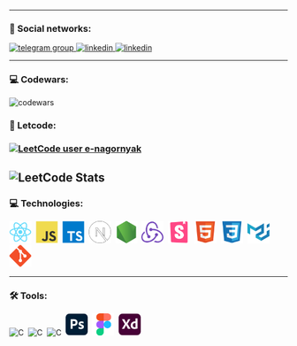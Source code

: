 <!-- # Hello, my name is Evhen!-->

---

### 🤝 Social networks:

  <div id="badges">
    <a href="https://t.me/e_nagorniak" target="_blank">
      <img src="https://cdn-icons-png.flaticon.com/512/2111/2111646.png" width="40" height="40" alt="telegram group" />
    </a>
    <a href="https://www.linkedin.com/in/e-nagornyak" target="_blank">
      <img src="https://cdn-icons-png.flaticon.com/512/2504/2504799.png" width="40" height="40" alt="linkedin" />
    </a>
   <a href="https://instagram.com/e.nagorniak?igshid=YmMyMTA2M2Y=" target="_blank">
      <img src="https://cdn-icons-png.flaticon.com/128/2111/2111463.png" width="40" height="40" alt="linkedin" />
    </a>
<!--    <a href="https://e-nagornyak.github.io/my-portfolio/" target="_blank">
      <img src="https://cdn-icons-png.flaticon.com/512/351/351456.png" width="40" height="40" alt="linkedin" />
    </a> -->


  </div>

---

### 💻 Codewars:

![codewars](https://www.codewars.com/users/e_nagornyak/badges/large)


### 🔑 Letcode:
### [![LeetCode user e-nagornyak](https://img.shields.io/badge/dynamic/json?style=for-the-badge&labelColor=black&color=%23ffa116&label=Solved&query=solved&url=https%3A%2F%2Fbadge.xyli.tech/%2Fapi%2Fusers%2Fe-nagornyak&logo=leetcode&logoColor=yellow)](https://leetcode.com/e-nagornyak/) 
![LeetCode Stats](https://leetcode.card.workers.dev/e-nagornyak?theme=dark&font=patrick_hand&extension=null)
---

### 💻 Technologies:

<div>
 <img src="https://github.com/devicons/devicon/blob/master/icons/react/react-original.svg" title="reactjs" alt="reactjs" width="40" height="40"/>&nbsp
 <img src="https://github.com/devicons/devicon/blob/master/icons/javascript/javascript-original.svg" title="javascript" alt="javascript" width="40" height="40"/>&nbsp
 <img src="https://github.com/devicons/devicon/blob/master/icons/typescript/typescript-original.svg" title="reactjs" alt="reactjs" width="40" height="40"/>&nbsp
 <img src="https://github.com/devicons/devicon/blob/master/icons/nextjs/nextjs-line.svg" title="next.js" alt="next.js" width="40" height="40"/>&nbsp
 <img src="https://github.com/devicons/devicon/blob/master/icons/nodejs/nodejs-original.svg" title="nodejs" alt="nodejs" width="40" height="40"/>&nbsp
 <img src="https://github.com/devicons/devicon/blob/master/icons/redux/redux-original.svg" title="nodejs" alt="nodejs" width="40" height="40"/>&nbsp
 <img src="https://github.com/devicons/devicon/blob/master/icons/storybook/storybook-original.svg " title="nodejs" alt="nodejs" width="40" height="40"/>&nbsp
 <img src="https://github.com/devicons/devicon/blob/master/icons/html5/html5-original.svg" title="html5" alt="html5" width="40" height="40"/>&nbsp
 <img src="https://github.com/devicons/devicon/blob/master/icons/css3/css3-original.svg" title="css" alt="css" width="40" height="40"/>&nbsp
 <img src="https://github.com/devicons/devicon/blob/master/icons/materialui/materialui-original.svg" title="css" alt="css" width="40" height="40"/>&nbsp
 <img src="https://github.com/devicons/devicon/blob/master/icons/git/git-original.svg" title="git" alt="git" width="40" height="40"/>&nbsp

</div>

---

### 🛠 Tools:

<div>
  <img src="https://upload.wikimedia.org/wikipedia/commons/thumb/f/f1/Vitejs-logo.svg/410px-Vitejs-logo.svg.png?20220412224743" title="C" alt="C" width="40" height="40"/>&nbsp;
  <img src="https://cdn-icons-png.flaticon.com/512/5969/5969059.png" title="C" alt="C" width="40" height="40"/>&nbsp;
  <img src="https://uxwing.com/wp-content/themes/uxwing/download/brands-and-social-media/postman-icon.png" title="C" alt="C" width="40" height="40"/>&nbsp;
  <img src="https://github.com/devicons/devicon/blob/master/icons/photoshop/photoshop-plain.svg" title="photoshop" alt="photoshop" width="40" height="40"/>&nbsp;
  <img src="https://github.com/devicons/devicon/blob/master/icons/figma/figma-original.svg" title="figma" alt="figma" width="40" height="40"/>&nbsp;
  <img src="https://github.com/devicons/devicon/blob/master/icons/xd/xd-plain.svg" title="figma" alt="figma" width="40" height="40"/>&nbsp; 
</div>
